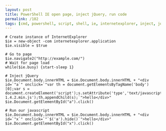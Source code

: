 ```yaml
---
layout: post
title: PowerShell IE open page, inject jQuery, run code
permalink: /102
tags: [cmd, powershell, script, shell, ie, internetexplorer, inject, jquery, com, navigate2]
---
```


    # Create instance of InternetExplorer
    $ie = new-object -com internetexplorer.application
    $ie.visible = $true

    # Go to page
    $ie.navigate2("http://example.com/")
    # Wait for page load
    while($ie.busy) {start-sleep 1}

    # Inject jQuery
    $ie.Document.body.innerHTML = $ie.Document.body.innerHTML + "<div id=`"a`" onclick=`"var th = document.getElementsByTagName('body')[0];var s = document.createElement('script');s.setAttribute('type','text/javascript');s.setAttribute('src','http://code.jquery.com/jquery-1.4.2.min.js');th.appendChild(s);`">hello</div>"
    $ie.Document.getElementById("a").click()

    # Run our javascript
    $ie.Document.body.innerHTML = $ie.Document.body.innerHTML + "<div id=`"x`" onclick=`"`$('a').hide()`">hello</div>"
    $ie.Document.getElementById("x").click()
